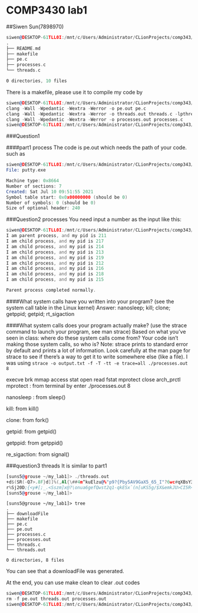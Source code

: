 # COMP3430 lab1
##Siwen Sun(7898970)

```asm
siwen@DESKTOP-61TLL0I:/mnt/c/Users/Administrator/CLionProjects/comp343/lab1$ tree
.
├── README.md
├── makefile
├── pe.c
├── processes.c
└── threads.c

0 directories, 10 files
```
There is a makefile, please use it to compile my code by
```asm
siwen@DESKTOP-61TLL0I:/mnt/c/Users/Administrator/CLionProjects/comp343/lab1$ make
clang -Wall -Wpedantic -Wextra -Werror -o pe.out pe.c
clang -Wall -Wpedantic -Wextra -Werror -o threads.out threads.c -lpthread -libcurl
clang -Wall -Wpedantic -Wextra -Werror -o processes.out processes.c
siwen@DESKTOP-61TLL0I:/mnt/c/Users/Administrator/CLionProjects/comp343/lab1$
```

###Question1

####part1 process
The code is pe.out which needs the path of your code. such as
```asm
siwen@DESKTOP-61TLL0I:/mnt/c/Users/Administrator/CLionProjects/comp343/lab1$ ./pe.out putty.exe
File: putty.exe

Machine type: 0x8664
Number of sections: 7
Created: Sat Jul 10 09:51:55 2021
Symbol table start: 0x0x00000000 (should be 0)
Number of symbols: 0 (should be 0)
Size of optional header: 240
```

###Question2 processes
You need input a number as the input like this:
```asm
siwen@DESKTOP-61TLL0I:/mnt/c/Users/Administrator/CLionProjects/comp343/lab1$ ./processes.out 8
I am parent process, and my pid is 211
I am child process, and my pid is 217
I am child process, and my pid is 214
I am child process, and my pid is 213
I am child process, and my pid is 219
I am child process, and my pid is 212
I am child process, and my pid is 216
I am child process, and my pid is 218
I am child process, and my pid is 215

Parent process completed normally.
```
####What system calls have you written into your program? (see the system call table in the Linux kernel)
Answer: nanosleep; kill; clone; getppid; getpid; rt_sigaction

####What system calls does your program actually make? (use the strace command to launch your program, see man strace) Based on what you’ve seen in class: where do these system calls come from? Your code isn’t making those system calls, so who is? Note: strace prints to standard error by default and prints a lot of information. Look carefully at the man page for strace to see if there’s a way to get it to write somewhere else (like a file).
I was using ```strace -o output.txt -f -T -tt -e trace=all ./processes.out 8```

execve brk mmap access stat open read fstat mprotect close arch_prctl mprotect : from terminal by enter ./processes.out 8

nanosleep : from sleep()

kill: from kill()

clone: from fork()

getpid: from getpid()

getppid: from getppid()

re_sigaction: from signal()



###question3 threads
It is similar to part1
```asm
[suns5@grouse ~/my_lab1]> ./threads.out
+d$(SR(-Q7>.8F}d]]%(,Al{\##4m^kuElzu@%"p9?{Pby5AV9GaX5_65_I"?6wc#qXBsY3-u0\Z)nx_(?B_S!rh_=i!P`aRR<rG
r%Sj20D;{<y#[;_.<Sszm]x@?\onua6gefQwst2q1-qkESx`(n[uKS5g/$X&emkJU>CI5R<C\/0$_(cgs>\@qn*"qa&XNp##0EKB
[suns5@grouse ~/my_lab1]>
```

```
[suns5@grouse ~/my_lab1]> tree
.
├── downloadFile
├── makefile
├── pe.c
├── pe.out
├── processes.c
├── processes.out
├── threads.c
└── threads.out

0 directories, 8 files

```
You can see that a downloadFile was generated.

At the end, you can use make clean to clear .out codes
```asm
siwen@DESKTOP-61TLL0I:/mnt/c/Users/Administrator/CLionProjects/comp343/lab1$ make clean
rm -f pe.out threads.out processes.out
siwen@DESKTOP-61TLL0I:/mnt/c/Users/Administrator/CLionProjects/comp343/lab1$
```